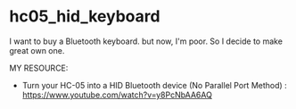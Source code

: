 # hc05_hid_keyboard
I want to buy a Bluetooth keyboard. but now, I'm poor. So I decide to make great own one.

MY RESOURCE:
- Turn your HC-05 into a HID Bluetooth device (No Parallel Port Method) : https://www.youtube.com/watch?v=y8PcNbAA6AQ
  
  
  
  
